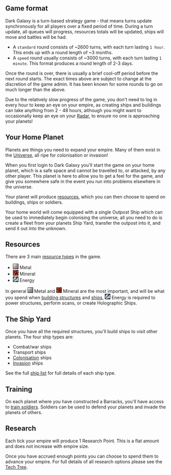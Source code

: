 ## Game format
Dark Galaxy is a turn-based strategy game - that means turns update synchronously for all players over a fixed period of time. During a turn update, all queues will progress, resources totals will be updated, ships will move and battles will be had.

* A `standard` round consists of ~2600 turns, with each turn lasting `1 hour`. This ends up with a round length of ~3 months.
* A `speed` round usually consists of ~3000 turns, with each turn lasting `1 minute`. This format produces a round length of 2-3 days.

Once the round is over, there is usually a brief cool-off period before the next round starts. The exact times above are subject to change at the discretion of the game admin. It has been known for some rounds to go on much longer than the above.

Due to the relatively slow progress of the game, you don't need to log in every hour to keep an eye on your empire, as creating ships and buildings can take anything from 2 - 48 hours, although you might want to occasionally keep an eye on your [Radar](/content/interface-gameplay/planets/communications/radar.md), to ensure no one is approaching your planets!

## Your Home Planet
Planets are things you need to expand your empire. Many of them exist in the [Universe](/content/getting-started/universe.md), all ripe for colonisation or invasion!

When you first login to Dark Galaxy you'll start the game on your home planet, which is a safe space and cannot be travelled to, or attacked, by any other player. This planet is here to allow you to get a feel for the game, and give you somewhere safe in the event you run into problems elsewhere in the universe.

Your planet will produce [resources](/content/reference/list-of-resources.md), which you can then choose to spend on buildings, ships or soldiers.

Your home world will come equipped with a single Outpost Ship which can be used to immediately begin colonising the universe, all you need to do is create a fleet from your planets Ship Yard, transfer the outpost into it, and send it out into the unknown.


## Resources
There are 3 main [resource types](/content/reference/list-of-resources.md) in the game.

* ![Metal][metal] Metal
* ![Mineral][mineral] Mineral
* ![Energy][energy] Energy

In general ![Metal][metal] Metal and ![Mineral][mineral] Mineral are the most important, and will be what you spend when [building structures](/content/interface-gameplay/planets/building.md) and [ships](/content/interface-gameplay/planets/ship-yard.md), ![Energy][energy] Energy is required to power structures, perform scans, or create Holographic Ships.


## The Ship Yard
Once you have all the required structures, you'll build ships to visit other planets. The four ship types are:

* Combat/war ships
* Transport ships
* [Colonisation](/content/getting-started/colonisation.md) ships
* [Invasion](/content/getting-started/invasion.md) ships

See the full [ship list](/content/reference/list-of-ships.md) for full details of each ship type.


## Training
On each planet where you have constructed a Barracks, you'll have access to [train soldiers](/content/interface-gameplay/planets/barracks.md). Soldiers can be used to defend your planets and invade the planets of others.


## Research
Each tick your empire will produce 1 Research Point. This is a flat amount and does not increase with empire size.

Once you have accrued enough points you can choose to spend them to advance your empire. For full details of all research options please see the [Tech Tree](/content/reference/tech-tree.md).


[metal]: /assets/resources/metal.gif "Metal"
[mineral]: /assets/resources/mineral.gif "Mineral"
[energy]: /assets/resources/energy.gif "Energy"
